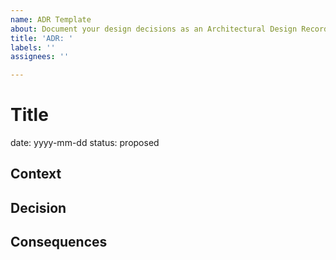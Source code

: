 ```yaml
---
name: ADR Template
about: Document your design decisions as an Architectural Design Record (ADR)
title: 'ADR: '
labels: ''
assignees: ''

---
```


# Title
date: yyyy-mm-dd
status: proposed

## Context

## Decision

## Consequences

